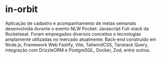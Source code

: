 # in-orbit
Aplicação de cadastro e acompanhamento de metas semanais desenvolvida durante o evento NLW Pocket: Javascript Full-stack da Rocketseat. Foram empregados diversos conceitos e tecnologias amplamente utilizadas no mercado atualmente. Back-end construído em Node.js, Framework Web Fastify, Vite, TailwindCSS, Tanstack Query, integração com DrizzleORM e PostgreSQL, Docker, Zod, entre outros.
